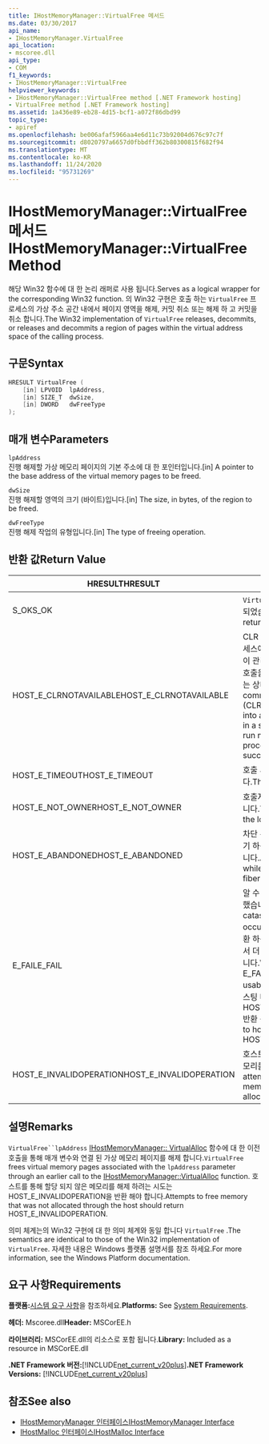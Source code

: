 ```yaml
---
title: IHostMemoryManager::VirtualFree 메서드
ms.date: 03/30/2017
api_name:
- IHostMemoryManager.VirtualFree
api_location:
- mscoree.dll
api_type:
- COM
f1_keywords:
- IHostMemoryManager::VirtualFree
helpviewer_keywords:
- IHostMemoryManager::VirtualFree method [.NET Framework hosting]
- VirtualFree method [.NET Framework hosting]
ms.assetid: 1a436e89-eb28-4d15-bcf1-a072f86dbd99
topic_type:
- apiref
ms.openlocfilehash: be006afaf5966aa4e6d11c73b92004d676c97c7f
ms.sourcegitcommit: d8020797a6657d0fbbdff362b80300815f682f94
ms.translationtype: MT
ms.contentlocale: ko-KR
ms.lasthandoff: 11/24/2020
ms.locfileid: "95731269"
---
```

# <a name="ihostmemorymanagervirtualfree-method"></a><span data-ttu-id="f1cb6-102">IHostMemoryManager::VirtualFree 메서드</span><span class="sxs-lookup"><span data-stu-id="f1cb6-102">IHostMemoryManager::VirtualFree Method</span></span>

<span data-ttu-id="f1cb6-103">해당 Win32 함수에 대 한 논리 래퍼로 사용 됩니다.</span><span class="sxs-lookup"><span data-stu-id="f1cb6-103">Serves as a logical wrapper for the corresponding Win32 function.</span></span> <span data-ttu-id="f1cb6-104">의 Win32 구현은 호출 하는 `VirtualFree` 프로세스의 가상 주소 공간 내에서 페이지 영역을 해제, 커밋 취소 또는 해제 하 고 커밋을 취소 합니다.</span><span class="sxs-lookup"><span data-stu-id="f1cb6-104">The Win32 implementation of `VirtualFree` releases, decommits, or releases and decommits a region of pages within the virtual address space of the calling process.</span></span>  
  
## <a name="syntax"></a><span data-ttu-id="f1cb6-105">구문</span><span class="sxs-lookup"><span data-stu-id="f1cb6-105">Syntax</span></span>  
  
```cpp  
HRESULT VirtualFree (  
    [in] LPVOID  lpAddress,  
    [in] SIZE_T  dwSize,  
    [in] DWORD   dwFreeType  
);  
```  
  
## <a name="parameters"></a><span data-ttu-id="f1cb6-106">매개 변수</span><span class="sxs-lookup"><span data-stu-id="f1cb6-106">Parameters</span></span>  

 `lpAddress`  
 <span data-ttu-id="f1cb6-107">진행 해제할 가상 메모리 페이지의 기본 주소에 대 한 포인터입니다.</span><span class="sxs-lookup"><span data-stu-id="f1cb6-107">[in] A pointer to the base address of the virtual memory pages to be freed.</span></span>  
  
 `dwSize`  
 <span data-ttu-id="f1cb6-108">진행 해제할 영역의 크기 (바이트)입니다.</span><span class="sxs-lookup"><span data-stu-id="f1cb6-108">[in] The size, in bytes, of the region to be freed.</span></span>  
  
 `dwFreeType`  
 <span data-ttu-id="f1cb6-109">진행 해제 작업의 유형입니다.</span><span class="sxs-lookup"><span data-stu-id="f1cb6-109">[in] The type of freeing operation.</span></span>  
  
## <a name="return-value"></a><span data-ttu-id="f1cb6-110">반환 값</span><span class="sxs-lookup"><span data-stu-id="f1cb6-110">Return Value</span></span>  
  
|<span data-ttu-id="f1cb6-111">HRESULT</span><span class="sxs-lookup"><span data-stu-id="f1cb6-111">HRESULT</span></span>|<span data-ttu-id="f1cb6-112">설명</span><span class="sxs-lookup"><span data-stu-id="f1cb6-112">Description</span></span>|  
|-------------|-----------------|  
|<span data-ttu-id="f1cb6-113">S_OK</span><span class="sxs-lookup"><span data-stu-id="f1cb6-113">S_OK</span></span>|<span data-ttu-id="f1cb6-114">`VirtualFree` 성공적으로 반환 되었습니다.</span><span class="sxs-lookup"><span data-stu-id="f1cb6-114">`VirtualFree` returned successfully.</span></span>|  
|<span data-ttu-id="f1cb6-115">HOST_E_CLRNOTAVAILABLE</span><span class="sxs-lookup"><span data-stu-id="f1cb6-115">HOST_E_CLRNOTAVAILABLE</span></span>|<span data-ttu-id="f1cb6-116">CLR (공용 언어 런타임)이 프로세스에 로드 되지 않았거나 CLR이 관리 코드를 실행할 수 없거나 호출을 성공적으로 처리할 수 없는 상태에 있습니다.</span><span class="sxs-lookup"><span data-stu-id="f1cb6-116">The common language runtime (CLR) has not been loaded into a process, or the CLR is in a state in which it cannot run managed code or process the call successfully.</span></span>|  
|<span data-ttu-id="f1cb6-117">HOST_E_TIMEOUT</span><span class="sxs-lookup"><span data-stu-id="f1cb6-117">HOST_E_TIMEOUT</span></span>|<span data-ttu-id="f1cb6-118">호출 시간이 초과 되었습니다.</span><span class="sxs-lookup"><span data-stu-id="f1cb6-118">The call timed out.</span></span>|  
|<span data-ttu-id="f1cb6-119">HOST_E_NOT_OWNER</span><span class="sxs-lookup"><span data-stu-id="f1cb6-119">HOST_E_NOT_OWNER</span></span>|<span data-ttu-id="f1cb6-120">호출자가 잠금을 소유 하지 않습니다.</span><span class="sxs-lookup"><span data-stu-id="f1cb6-120">The caller does not own the lock.</span></span>|  
|<span data-ttu-id="f1cb6-121">HOST_E_ABANDONED</span><span class="sxs-lookup"><span data-stu-id="f1cb6-121">HOST_E_ABANDONED</span></span>|<span data-ttu-id="f1cb6-122">차단 된 스레드나 파이버에서 대기 하는 동안 이벤트를 취소 했습니다.</span><span class="sxs-lookup"><span data-stu-id="f1cb6-122">An event was canceled while a blocked thread or fiber was waiting on it.</span></span>|  
|<span data-ttu-id="f1cb6-123">E_FAIL</span><span class="sxs-lookup"><span data-stu-id="f1cb6-123">E_FAIL</span></span>|<span data-ttu-id="f1cb6-124">알 수 없는 치명적인 오류가 발생 했습니다.</span><span class="sxs-lookup"><span data-stu-id="f1cb6-124">An unknown catastrophic failure occurred.</span></span> <span data-ttu-id="f1cb6-125">메서드가 E_FAIL 반환 하는 경우 해당 프로세스 내에서 더 이상 CLR을 사용할 수 없습니다.</span><span class="sxs-lookup"><span data-stu-id="f1cb6-125">When a method returns E_FAIL, the CLR is no longer usable within the process.</span></span> <span data-ttu-id="f1cb6-126">호스팅 메서드를 이후에 호출 하면 HOST_E_CLRNOTAVAILABLE 반환 됩니다.</span><span class="sxs-lookup"><span data-stu-id="f1cb6-126">Subsequent calls to hosting methods return HOST_E_CLRNOTAVAILABLE.</span></span>|  
|<span data-ttu-id="f1cb6-127">HOST_E_INVALIDOPERATION</span><span class="sxs-lookup"><span data-stu-id="f1cb6-127">HOST_E_INVALIDOPERATION</span></span>|<span data-ttu-id="f1cb6-128">호스트를 통해 할당 되지 않은 메모리를 해제 하려고 했습니다.</span><span class="sxs-lookup"><span data-stu-id="f1cb6-128">An attempt was made to free memory that was not allocated through the host.</span></span>|  
  
## <a name="remarks"></a><span data-ttu-id="f1cb6-129">설명</span><span class="sxs-lookup"><span data-stu-id="f1cb6-129">Remarks</span></span>  

 <span data-ttu-id="f1cb6-130">`VirtualFree``lpAddress` [IHostMemoryManager:: VirtualAlloc](ihostmemorymanager-virtualalloc-method.md) 함수에 대 한 이전 호출을 통해 매개 변수와 연결 된 가상 메모리 페이지를 해제 합니다.</span><span class="sxs-lookup"><span data-stu-id="f1cb6-130">`VirtualFree` frees virtual memory pages associated with the `lpAddress` parameter through an earlier call to the [IHostMemoryManager::VirtualAlloc](ihostmemorymanager-virtualalloc-method.md) function.</span></span> <span data-ttu-id="f1cb6-131">호스트를 통해 할당 되지 않은 메모리를 해제 하려는 시도는 HOST_E_INVALIDOPERATION을 반환 해야 합니다.</span><span class="sxs-lookup"><span data-stu-id="f1cb6-131">Attempts to free memory that was not allocated through the host should return HOST_E_INVALIDOPERATION.</span></span>  
  
 <span data-ttu-id="f1cb6-132">의미 체계는의 Win32 구현에 대 한 의미 체계와 동일 합니다 `VirtualFree` .</span><span class="sxs-lookup"><span data-stu-id="f1cb6-132">The semantics are identical to those of the Win32 implementation of `VirtualFree`.</span></span> <span data-ttu-id="f1cb6-133">자세한 내용은 Windows 플랫폼 설명서를 참조 하세요.</span><span class="sxs-lookup"><span data-stu-id="f1cb6-133">For more information, see the Windows Platform documentation.</span></span>  
  
## <a name="requirements"></a><span data-ttu-id="f1cb6-134">요구 사항</span><span class="sxs-lookup"><span data-stu-id="f1cb6-134">Requirements</span></span>  

 <span data-ttu-id="f1cb6-135">**플랫폼:**[시스템 요구 사항](../../get-started/system-requirements.md)을 참조하세요.</span><span class="sxs-lookup"><span data-stu-id="f1cb6-135">**Platforms:** See [System Requirements](../../get-started/system-requirements.md).</span></span>  
  
 <span data-ttu-id="f1cb6-136">**헤더:** Mscoree.dll</span><span class="sxs-lookup"><span data-stu-id="f1cb6-136">**Header:** MSCorEE.h</span></span>  
  
 <span data-ttu-id="f1cb6-137">**라이브러리:** MSCorEE.dll의 리소스로 포함 됩니다.</span><span class="sxs-lookup"><span data-stu-id="f1cb6-137">**Library:** Included as a resource in MSCorEE.dll</span></span>  
  
 <span data-ttu-id="f1cb6-138">**.NET Framework 버전:**[!INCLUDE[net_current_v20plus](../../../../includes/net-current-v20plus-md.md)]</span><span class="sxs-lookup"><span data-stu-id="f1cb6-138">**.NET Framework Versions:** [!INCLUDE[net_current_v20plus](../../../../includes/net-current-v20plus-md.md)]</span></span>  
  
## <a name="see-also"></a><span data-ttu-id="f1cb6-139">참조</span><span class="sxs-lookup"><span data-stu-id="f1cb6-139">See also</span></span>

- [<span data-ttu-id="f1cb6-140">IHostMemoryManager 인터페이스</span><span class="sxs-lookup"><span data-stu-id="f1cb6-140">IHostMemoryManager Interface</span></span>](ihostmemorymanager-interface.md)
- [<span data-ttu-id="f1cb6-141">IHostMalloc 인터페이스</span><span class="sxs-lookup"><span data-stu-id="f1cb6-141">IHostMalloc Interface</span></span>](ihostmalloc-interface.md)

